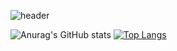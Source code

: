 ![header](https://capsule-render.vercel.app/api?type=waving&height=400&color=auto&text=SeojungHwang&fontSize=100&textBg=true&animation=twinkling&fontColor=d6ace6&fontAlign=70&fontAlignY=70)

![Anurag's GitHub stats](https://github-readme-stats.vercel.app/api?username=SeojungH&show_icons=true&theme=solarized-light) [![Top Langs](https://github-readme-stats.vercel.app/api/top-langs/?username=SeojungH)](https://github.com/SeojungH/github-readme-stats)


